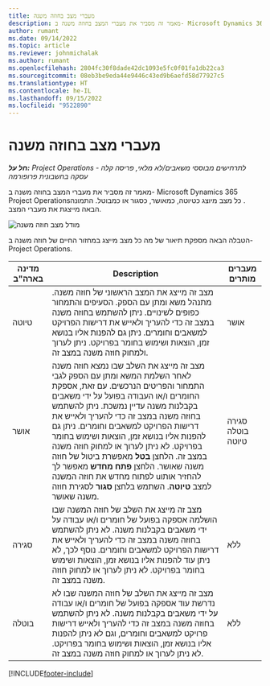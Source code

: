 ```yaml
---
title: מעברי מצב בחוזה משנה
description: מאמר זה מסביר את מעברי המצב בחוזה משנה ב- Microsoft Dynamics 365 Project Operations‏ כאשר חוזה המשנה נוצר, מבוצע ונסגר.
author: rumant
ms.date: 09/14/2022
ms.topic: article
ms.reviewer: johnmichalak
ms.author: rumant
ms.openlocfilehash: 2804fc30f8dade42dc1093e5fc0f01fa1db22ca3
ms.sourcegitcommit: 08eb3be9eda44e9446c43ed9b6aefd58d77927c5
ms.translationtype: HT
ms.contentlocale: he-IL
ms.lasthandoff: 09/15/2022
ms.locfileid: "9522890"
---
```

# <a name="state-transitions-on-a-subcontract"></a>מעברי מצב בחוזה משנה 

_**חל על:** Project Operations לתרחישים מבוססי משאבים/לא מלאי, פריסה קלה - עסקה בחשבונית פרופורמה_

מאמר זה מסביר את מעברי המצב בחוזה משנה ב- Microsoft Dynamics 365 Project Operations‏. כל מצב מיוצג כטיוטה, כמאושר, כסגור או כמבוטל. התמונה הבאה מייצגת את מעברי המצב.

![מודל מצב חוזה משנה](../media/SubconStates.png)  

הטבלה הבאה מספקת תיאור של מה כל מצב מייצג במחזור החיים של חוזה משנה ב- Project Operations.

| מדינה בארה"ב | Description | מעברים מותרים |
| --- | --- | --- |
| טיוטה | מצב זה מייצג את המצב הראשוני של חוזה משנה. מתנהל משא ומתן עם הספק. הסעיפים והתמחור כפופים לשינויים. ניתן להשתמש בחוזה משנה במצב זה כדי להעריך ולאייש את דרישות הפרויקט למשאבים וחומרים. ניתן גם להפנות אליו בנושא זמן, הוצאות ושימוש בחומר בפרויקט. ניתן לערוך ולמחוק חוזה משנה במצב זה. | אושר |
| אושר | מצב זה מייצג את השלב שבו נמצא חוזה משנה לאחר השלמת המשא ומתן עם הספק לגבי התמחור והפריטים הנרכשים. עם זאת, אספקת החומרים ו/או העבודה בפועל על ידי משאבים בקבלנות משנה עדיין נמשכת. ניתן להשתמש בחוזה משנה במצב זה כדי להעריך ולאייש את דרישות הפרויקט למשאבים וחומרים. ניתן גם להפנות אליו בנושא זמן, הוצאות ושימוש בחומר בפרויקט. לא ניתן לערוך או למחוק חוזה משנה במצב זה. הלחצן **בטל** מאפשרת ביטול של חוזה משנה שאושר. הלחצן **פתח מחדש** מאפשר לך לפתוח מחדש את חוזה המשנה uלהחזיר אותו למצב **טיוטה**. השתמש בלחצן **סגור** לסגירת חוזה משנה שאושר. | סגירה <br> בוטלה <br> טיוטה |
| סגירה | מצב זה מייצג את השלב של חוזה המשנה שבו הושלמה אספקה בפועל של חומרים ו/או עבודה על ידי משאבים בקבלנות משנה. לא ניתן להשתמש בחוזה משנה במצב זה כדי להעריך ולאייש את דרישות הפרויקט למשאבים וחומרים. נוסף לכך, לא ניתן עוד להפנות אליו בנושא זמן, הוצאות ושימוש בחומר בפרויקט. לא ניתן לערוך או למחוק חוזה משנה במצב זה. | ללא |
| בוטלה | מצב זה מייצג את השלב של חוזה המשנה שבו לא נדרשת עוד אספקה בפועל של חומרים ו/או עבודה על ידי משאבים בקבלנות משנה. לא ניתן להשתמש בחוזה משנה במצב זה כדי להעריך ולאייש דרישות פרויקט למשאבים וחומרים, וגם לא ניתן להפנות אליו בנושא זמן, הוצאות ושימוש בחומר בפרויקט. לא ניתן לערוך או למחוק חוזה משנה במצב זה. | ללא |


[!INCLUDE[footer-include](../../includes/footer-banner.md)]
